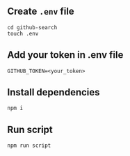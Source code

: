 ## Create `.env` file

`cd github-search`  
`touch .env`

## Add your token in .env file

`GITHUB_TOKEN=<your_token>`

## Install dependencies

`npm i`

## Run script

`npm run script`
